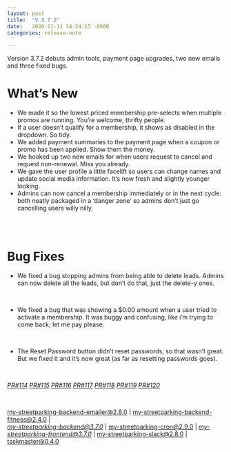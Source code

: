 ```yaml
---
layout: post
title:  "V 3.7.2"
date:   2020-11-11 14:24:13 -0600
categories: release-note

---
```

Version 3.7.2  debuts admin tools, payment page upgrades, two new emails and three fixed bugs. 


# What’s New
- We made it so the lowest priced membership pre-selects when multiple promos are running. You’re welcome, thrifty people. 
- If a user doesn’t qualify for a membership, it shows as disabled in the dropdown. So tidy. 
- We added payment summaries to the payment page when a coupon or promo has been applied. Show them the money.
- We hooked up two new emails for when users request to cancel and request non-renewal. Miss you already.  
- We gave the user profile a little facelift so users can change names and update social media information. It’s now fresh and slightly younger looking.
- Admins can now cancel a membership immediately or in the next cycle: both neatly packaged in a ‘danger zone’ so admins don’t just go cancelling users willy nilly.

<br/><br/>

# Bug Fixes
- We fixed a bug stopping admins from being able to delete leads. Admins can now delete all the leads, but don’t do that, just the delete-y ones.
<br/>

- We fixed a bug that was showing a $0.00 amount when a user tried to activate a membership. It was buggy and confusing, like i’m trying to come back; let me pay please.
<br/>

- The Reset Password button didn’t reset passwords, so that wasn’t great. But we fixed it and it’s now great (as far as resetting passwords goes). 
 
  


<br/>


*[PR#114](https://github.com/streetparking/my-streetparking/pull/114)* *[PR#115](https://github.com/streetparking/my-streetparking/pull/115)* *[PR#116](https://github.com/streetparking/my-streetparking/pull/116)* *[PR#117](https://github.com/streetparking/my-streetparking/pull/117)* *[PR#118](https://github.com/streetparking/my-streetparking/pull/118)* *[PR#119](https://github.com/streetparking/my-streetparking/pull/119)* *[PR#120](https://github.com/streetparking/my-streetparking/pull/120)* 

<br/>

my-streetparking-backend-emailer@2.8.0 \| my-streetparking-backend-fitness@2.4.0 \| <br/> *[my-streetparking-backend@3.7.0](https://github.com/streetparking/my-streetparking/blob/development/packages/my-streetparking-backend/CHANGELOG.md)* \| my-streetparking-cron@2.9.0 \| *[my-streetparking-frontend@3.7.0](https://github.com/streetparking/my-streetparking/blob/development/packages/my-streetparking-frontend/CHANGELOG.md)* \| my-streetparking-slack@2.8.0 \| taskmaster@0.4.0



 
 
 
